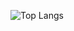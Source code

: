 ![Top Langs](https://github-readme-stats.vercel.app/api/top-langs/?username=irenesfz&theme=tokyonight)
